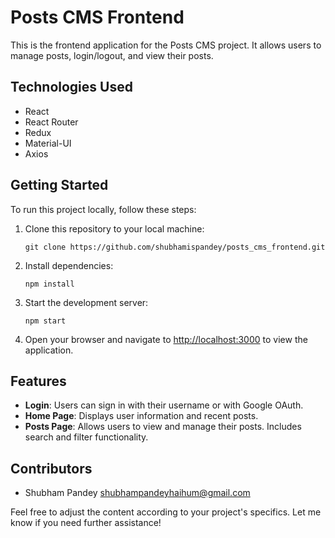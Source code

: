 # Posts CMS Frontend

This is the frontend application for the Posts CMS project. It allows users to manage posts, login/logout, and view their posts.

## Technologies Used

- React
- React Router
- Redux
- Material-UI
- Axios

## Getting Started

To run this project locally, follow these steps:

1. Clone this repository to your local machine:

   ```
   git clone https://github.com/shubhamispandey/posts_cms_frontend.git
   ```

2. Install dependencies:

   ```
   npm install
   ```

3. Start the development server:

   ```
   npm start
   ```

4. Open your browser and navigate to [http://localhost:3000](http://localhost:3000) to view the application.

## Features

- **Login**: Users can sign in with their username or with Google OAuth.
- **Home Page**: Displays user information and recent posts.
- **Posts Page**: Allows users to view and manage their posts. Includes search and filter functionality.

## Contributors

- Shubham Pandey <shubhampandeyhaihum@gmail.com>

Feel free to adjust the content according to your project's specifics. Let me know if you need further assistance!
